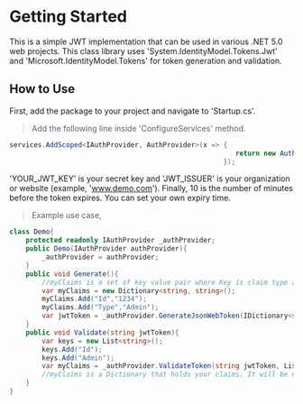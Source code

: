 # Getting Started

This is a simple JWT implementation that can be used in various .NET 5.0 web projects. This class library uses 'System.IdentityModel.Tokens.Jwt' and 'Microsoft.IdentityModel.Tokens' for token generation and validation.
## How to Use
First, add the package to your project and navigate to 'Startup.cs'.
>Add the following line inside 'ConfigureServices' method.
```cs
services.AddScoped<IAuthProvider, AuthProvider>(x => {
                                                        return new AuthProvider("YOUR_JWT_KEY", "JWT_ISSUER", 10);
                                                     });
```
'YOUR_JWT_KEY' is your secret key and 'JWT_ISSUER' is your organization or website (example, 'www.demo.com'). Finally, 10 is the number of minutes before the token expires. You can set your own expiry time.

>Example use case,
```cs
class Demo{
    protected readonly IAuthProvider _authProvider;
    public Demo(IAuthProvider authProvider){
        _authProvider = authProvider;
    }
    public void Generate(){
        //myClaims is a set of key value pair where Key is claim type and Value is claim value
        var myClaims = new Dictionary<string, string>();
        myClaims.Add("Id","1234");
        myClaims.Add("Type","Admin");
        var jwtToken = _authProvider.GenerateJsonWebToken(IDictionary<string, string> myClaims);
    }
    public void Validate(string jwtToken){
        var keys = new List<string>();
        keys.Add("Id");
        keys.Add("Admin");
        var myClaims = _authProvider.ValidateToken(string jwtToken, List<string> keys);
        //myClaims is a Dictionary that holds your claims. It will be null if the token is expired or invalid. 
    }
}
```